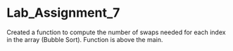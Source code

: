 # Lab_Assignment_7
Created a function to compute the number of swaps needed for each index in the array (Bubble Sort). Function is above the main.
